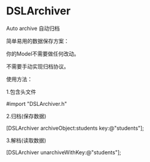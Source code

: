 # DSLArchiver
Auto archive 自动归档

简单易用的数据保存方案：

你的Model不需要做任何改动。

不需要手动实现归档协议。

使用方法：

1.包含头文件

#import "DSLArchiver.h"

2.归档(保存数据)

[DSLArchiver archiveObject:students key:@"students"];

3.解档(读取数据)

[DSLArchiver unarchiveWithKey:@"students"];
